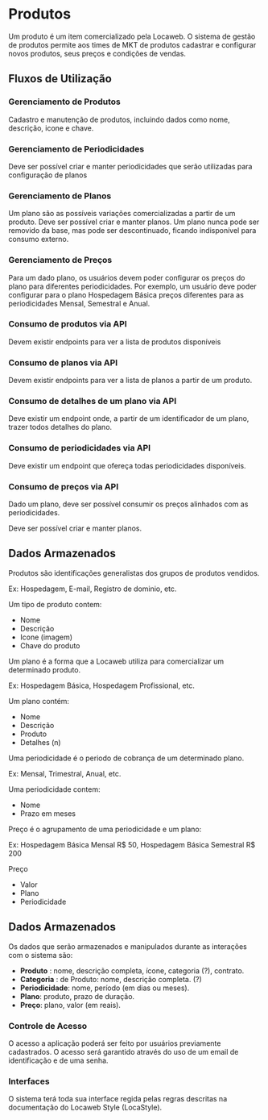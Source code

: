 Produtos
========

Um produto é um item comercializado pela Locaweb. O sistema de gestão de
produtos permite aos times de MKT de produtos cadastrar e configurar novos
produtos, seus preços e condições de vendas.

## Fluxos de Utilização

### Gerenciamento de  Produtos
Cadastro e manutenção de produtos, incluindo dados como nome, descrição, icone e
chave.

### Gerenciamento de Periodicidades
Deve ser possível criar e manter periodicidades que serão utilizadas para
configuração de planos

### Gerenciamento de Planos
Um plano são as possíveis variações comercializadas a partir de um produto. Deve
ser possível criar e manter planos. Um plano nunca pode ser removido da base,
mas pode ser descontinuado, ficando indisponível para consumo externo.

### Gerenciamento de Preços
Para um dado plano, os usuários devem poder configurar os preços do plano para
diferentes periodicidades. Por exemplo, um usuário deve poder configurar para o
plano Hospedagem Básica preços diferentes para as periodicidades Mensal,
Semestral e Anual.

### Consumo de produtos via API
Devem existir endpoints para ver a lista de produtos disponíveis

### Consumo de planos via API
Devem existir endpoints para ver a lista de planos a partir de um produto.

### Consumo de detalhes de um plano via API
Deve existir um endpoint onde, a partir de um identificador de um plano, trazer
todos detalhes do plano.

### Consumo de periodicidades via API
Deve existir um endpoint que ofereça todas periodicidades disponíveis.

### Consumo de preços via API
Dado um plano, deve ser possível consumir os preços alinhados com as
periodicidades.

Deve ser possível criar e manter planos.

## Dados Armazenados

Produtos são identificações generalistas dos grupos de produtos vendidos.

Ex: Hospedagem, E-mail, Registro de dominio, etc.

Um tipo de produto contem:
* Nome
* Descrição
* Icone (imagem)
* Chave do produto

Um plano é a forma que a Locaweb utiliza para comercializar um determinado
produto.

Ex: Hospedagem Básica, Hospedagem Profissional, etc.

Um plano contém:
* Nome
* Descrição
* Produto
* Detalhes (n)

Uma periodicidade é o periodo de cobrança de um determinado plano.

Ex: Mensal, Trimestral, Anual, etc.

Uma periodicidade contem:
* Nome
* Prazo em meses

Preço é o agrupamento de uma periodicidade e um plano:

Ex: Hospedagem Básica Mensal R$ 50, Hospedagem Básica Semestral R$ 200

Preço
* Valor
* Plano
* Periodicidade


## Dados Armazenados

Os dados que serão armazenados e manipulados durante as interações com o sistema são:

* **Produto** : nome, descrição completa, ícone, categoria (?), contrato.
* **Categoria** : de Produto: nome, descrição completa. (?)
* **Periodicidade**: nome, período (em dias ou meses).
* **Plano**: produto, prazo de duração.
* **Preço**: plano, valor (em reais).

### Controle de Acesso

O acesso a aplicação poderá ser feito por usuários previamente cadastrados. O acesso será garantido através do uso de um email de identificação e de uma senha.

### Interfaces

O sistema terá toda sua interface regida pelas regras descritas na documentação do Locaweb Style (LocaStyle).
